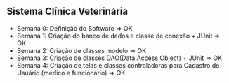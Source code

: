## Sistema Clínica Veterinária

* Semana 0: Definição do Software => OK
* Semana 1: Criação do banco de dados e classe de conexão + JUnit => OK
* Semana 2: Criação de classes modelo => OK
* Semana 3: Criação de classes DAO(Data Access Object) + JUnit => OK
* Semana 4: Criação de telas e classes controladoras para Cadastro de Usuário (médico e funcionário) => OK